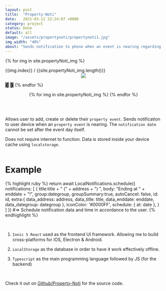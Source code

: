 ```yaml
---
layout: post
title:  "Property-Noti"
date:   2021-03-12 22:24:07 +0800
category: project
status: Done
default: all
image: "/assets/propertynoti/propertynoti1.jpg"
img_width: "40%"
about: "Sends notification to phone when an event is nearing regarding properties."
---
```


<div class="slideshow-container">

 {% for img in site.propertyNoti_img %}
  <div class="mySlides fade">
    <div class="numbertext">{{img.index}} / {{site.propertyNoti_img.length()}}</div>
    <div style="width: 100%; text-align: center;">
      <img src="/assets/propertynoti/{{img.img_name}}" style="width: {{img.width}}">
    </div>
  </div>

  <a style="background-color: #717171;" class="prev" onclick="plusSlides(-1)">❮</a>
  <a style="background-color: #717171;" class="next" onclick="plusSlides(1)">❯</a>
 {% endfor %}

</div>

<div style="text-align:center">
  {% for img in site.propertyNoti_img %}
    <span class="dot" onclick="currentSlide({{img.index}})"></span> 
  {% endfor %}
</div>


<br><br>

Allows user to add, create or delete their `property event`. Sends notification to user device when an `property event` is nearing. The `notification date` cannot be set after the event day itself.

Does not require internet to function. Data is stored inside your device cache using `localstorage`.
<br><br>


# Example
{% highlight ruby %}
 return await LocalNotifications.schedule({
        notifications: [
            {
                title:title + " (" + address + ") ",
                body: "Ending at " + enddate + "!",
                group:dategroup,
                groupSummary:true,
                autoCancel: false,
                id: id,
                extra:{
                    data_address: address,
                    data_title: title,
                    data_enddate: enddate,
                    data_dategroup: dategroup
                },
                iconColor: '#0000FF',
                schedule: { at: date }, 
            }
        ]
    })
#=> Schedule notification data and time in accordance to the user.
{% endhighlight %}

<br>

1. `Ionic 5 React` used as the frontend UI framework. Allowing me to build cross-platforms for IOS, Electron & Android.

1. `LocalStorage` as the database in order to have it work effectively offline.

1. `Typescript` as the main programming language followed by JS (for the backend)

<br>

Check it out on [Github/Property-Noti][github] for the source code.

[github]: https://github.com/LamJingJie/property-noti


<link rel="stylesheet" type="text/css" href="/exproject-portfolio/style/propertynoti/propertynoti.css">
<script src="/exproject-portfolio/style/propertynoti/propertynoti.js"></script>